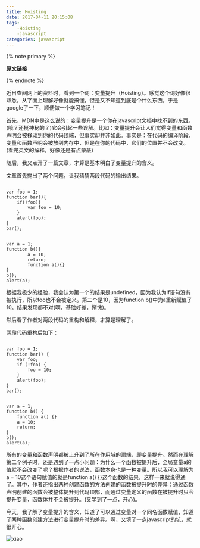 ```yaml
---
title: Hoisting
date: 2017-04-11 20:15:08
tags:
	-Hoisting
	-javascript
categories: javascript
---
```

{% note primary %}

**[原文链接](https://segmentfault.com/a/1190000003114255)**

{% endnote %}

近日查阅网上的资料时，看到一个词：变量提升（Hoisting）。感觉这个词好像很熟悉，从字面上理解好像就能搞懂，但是又不知道到底是个什么东西，于是google了一下，顺便做一个学习笔记！

首先，MDN中是这么说的：变量提升是一个你在javascript文档中找不到的东西。(哦？还挺神秘的？)它会引起一些误解。比如：变量提升会让人们觉得变量和函数声明会被移动到你的代码顶端，但事实却并非如此。事实是：在代码的编译阶段，变量和函数声明会被放到内存中，但是在你的代码中，它们的位置并不会改变。(看完英文的解释，好像还是有点蒙蔽)

随后，我又点开了一篇文章，才算是基本明白了变量提升的含义。

文章首先抛出了两个问题，让我猜猜两段代码的输出结果。

```

var foo = 1;
function bar(){
	if(!foo){
		var foo = 10;
	}
	alert(foo);
}
bar();

```

```

var a = 1;
function b(){
		a = 10;
		return;
		function a(){}
}
b();
alert(a);

```

根据我极少的经验，我会认为第一个的结果是undefined，因为我认为if语句没有被执行，所以foo也不会被定义。第二个是10，因为function b()中为a重新赋值了10。结果发现都不对(啊，基础好差，惭愧)。

然后看了作者对两段代码的重构和解释，才算是理解了。

两段代码重构后如下：

```

var foo = 1;
function bar() {
    var foo;
    if (!foo) {
        foo = 10;
    }
    alert(foo);
}
bar();

```

```

var a = 1;
function b() {
    function a() {}
    a = 10;
    return;
}
b();
alert(a);

```

所有的变量和函数声明都被上升到了所在作用域的顶端，即变量提升。然而在理解第二个例子时，还是遇到了一点小问题：为什么一个函数被提升后，全局变量a的值就不会改变了呢？根据作者的说法，函数本身也是一种变量。所以我可以理解为a = 10这个语句赋值的就是function a() {}这个函数的结果，这样一来就说得通了。其中，作者还指出两种创建函数的方法创建的函数被提升时的差异：通过函数声明创建的函数会被整体提升到代码顶部，而通过变量定义的函数在被提升时只会提升变量，函数体并不会被提升。(又学到了一点，开心)。

今天，我了解了变量提升的含义，知道了可以通过变量对一个同名函数赋值，知道了两种函数创建方法进行变量提升时的差异。啊，又填了一点javascript的坑，就很开心。

![xiao](https://www.tuchuang001.com/images/2017/04/11/ubiaoqing2926b35bd8c5cd170acf4bdcf00345ac.jpg)